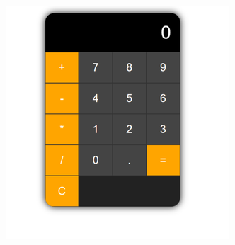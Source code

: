 ![image -alt](https://github.com/nilajcoder/JavaScriptReact/blob/main/React%20Task/Exam/Calculator/Screenshot%202025-07-08%20215319.png)
